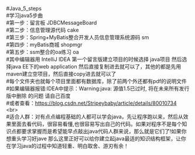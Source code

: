 #Java_5_steps    
#学习java5步曲  
#第一步：留言板                                      JDBCMessageBoard  
#第二步：信息管理源代码                               cake  
#第三步：Spring+MyBatis整合开发人员信息管理系统源码    sm  
#第四步：myBatis商城                                 shopmgr  
#第五步：ssm整合的oa练习                              oa  
#其中编辑器用 IntelliJ IDEA  第一个留言版建立项目的时候选择 java项目 然后选择java EE下的web application 然后直接复制进去就可以了，其他的都是先用maven建立空项目，然后直接copy进去就可以了   
#每个文件夹也就每个项目里面都有数据库，除了前两个外还都有pdf的说明文件   
#如果编辑器报错:IDEA中提示：Warning:java: 源值1.5已过时, 将在未来所有发行版中删除 的问题  请自己百度  
#或者查看：https://blog.csdn.net/Stripeybaby/article/details/80010734  
\<br>  
#适合人群：对有点点编程基础的人都可以学会java，先让程序跑以来，然后从效果里面去看代码，很容易看懂,也很容易写出自己的代码。如果对程序不是每个知识点都要求掌握而是希望能早点敲出java代码人群来说，那么就是它们了!如果你想重头学习好jave 那么这里正好可以给你建立起java最适的知识结构框架，让你在学习java的过程中知道轻重、明白取舍、游刃有余！
